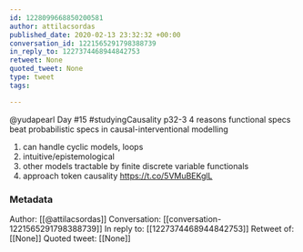 ```yaml
---
id: 1228099668850200581
author: attilacsordas
published_date: 2020-02-13 23:32:32 +00:00
conversation_id: 1221565291798388739
in_reply_to: 1227374468944842753
retweet: None
quoted_tweet: None
type: tweet
tags:

---
```


@yudapearl Day #15 #studyingCausality p32-3 4 reasons functional specs beat probabilistic specs in causal-interventional modelling
1. can handle cyclic models, loops
2. intuitive/epistemological
3. other models tractable by finite discrete variable functionals
4. approach token causality https://t.co/5VMuBEKglL

### Metadata

Author: [[@attilacsordas]]
Conversation: [[conversation-1221565291798388739]]
In reply to: [[1227374468944842753]]
Retweet of: [[None]]
Quoted tweet: [[None]]

